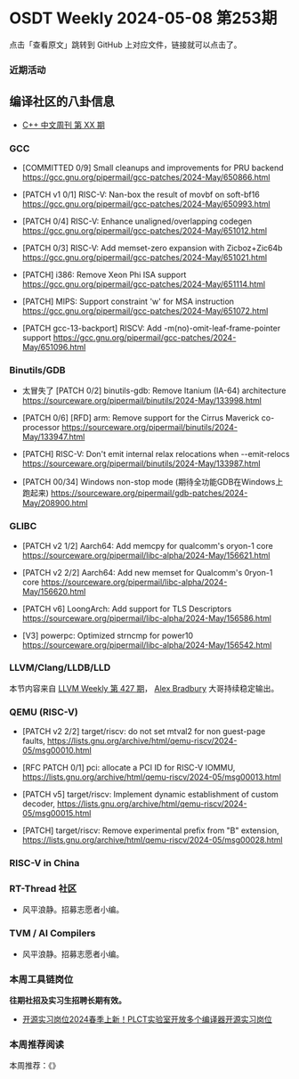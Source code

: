 # OSDT Weekly 2024-05-08 第253期

点击「查看原文」跳转到 GitHub 上对应文件，链接就可以点击了。

### 近期活动

## 编译社区的八卦信息

- [C++ 中文周刊 第 XX 期]()

### GCC

- [COMMITTED 0/9] Small cleanups and improvements for PRU backend
  https://gcc.gnu.org/pipermail/gcc-patches/2024-May/650866.html

- [PATCH v1 0/1] RISC-V: Nan-box the result of movbf on soft-bf16
   https://gcc.gnu.org/pipermail/gcc-patches/2024-May/650993.html

- [PATCH 0/4] RISC-V: Enhance unaligned/overlapping codegen
   https://gcc.gnu.org/pipermail/gcc-patches/2024-May/651012.html

- [PATCH 0/3] RISC-V: Add memset-zero expansion with Zicboz+Zic64b
   https://gcc.gnu.org/pipermail/gcc-patches/2024-May/651021.html

- [PATCH] i386: Remove Xeon Phi ISA support
   https://gcc.gnu.org/pipermail/gcc-patches/2024-May/651114.html

- [PATCH] MIPS: Support constraint 'w' for MSA instruction
   https://gcc.gnu.org/pipermail/gcc-patches/2024-May/651072.html

- [PATCH gcc-13-backport] RISCV: Add -m(no)-omit-leaf-frame-pointer support
   https://gcc.gnu.org/pipermail/gcc-patches/2024-May/651096.html

### Binutils/GDB

- 太冒失了 [PATCH 0/2] binutils-gdb: Remove Itanium (IA-64) architecture
  https://sourceware.org/pipermail/binutils/2024-May/133998.html

- [PATCH 0/6] [RFD] arm: Remove support for the Cirrus Maverick co-processor
  https://sourceware.org/pipermail/binutils/2024-May/133947.html

- [PATCH] RISC-V: Don't emit internal relax relocations when --emit-relocs
  https://sourceware.org/pipermail/binutils/2024-May/133987.html

- [PATCH 00/34] Windows non-stop mode (期待全功能GDB在Windows上跑起来)
  https://sourceware.org/pipermail/gdb-patches/2024-May/208900.html

### GLIBC


- [PATCH v2 1/2] Aarch64: Add memcpy for qualcomm's oryon-1 core
   https://sourceware.org/pipermail/libc-alpha/2024-May/156621.html

- [PATCH v2 2/2] Aarch64: Add new memset for Qualcomm's 0ryon-1 core
   https://sourceware.org/pipermail/libc-alpha/2024-May/156620.html

- [PATCH v6] LoongArch: Add support for TLS Descriptors
   https://sourceware.org/pipermail/libc-alpha/2024-May/156586.html

- [V3] powerpc: Optimized strncmp for power10
  https://sourceware.org/pipermail/libc-alpha/2024-May/156542.html

### LLVM/Clang/LLDB/LLD

本节内容来自 [LLVM Weekly 第 427 期](http://llvmweekly.org/issue/427)，
[Alex Bradbury](https://www.linkedin.com/in/alex-bradbury/) 大哥持续稳定输出。

### QEMU (RISC-V)


- [PATCH v2 2/2] target/riscv: do not set mtval2 for non guest-page faults,
  https://lists.gnu.org/archive/html/qemu-riscv/2024-05/msg00010.html

- [RFC PATCH 0/1] pci: allocate a PCI ID for RISC-V IOMMU,
  https://lists.gnu.org/archive/html/qemu-riscv/2024-05/msg00013.html

- [PATCH v5] target/riscv: Implement dynamic establishment of custom decoder,
  https://lists.gnu.org/archive/html/qemu-riscv/2024-05/msg00015.html

- [PATCH] target/riscv: Remove experimental prefix from "B" extension,
  https://lists.gnu.org/archive/html/qemu-riscv/2024-05/msg00028.html

### RISC-V in China

### RT-Thread 社区

- 风平浪静。招募志愿者小编。

### TVM / AI Compilers

- 风平浪静。招募志愿者小编。

### 本周工具链岗位

**往期社招及实习生招聘长期有效。**

- [开源实习岗位2024春季上新！PLCT实验室开放多个编译器开源实习岗位](https://mp.weixin.qq.com/s/D-l7hE2S-21NCAZsVqPzMA)

### 本周推荐阅读

本周推荐：《》
